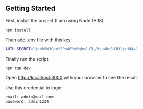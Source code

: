## Getting Started

First, install the project (I am using Node 18.18):

```bash
npm install
```

Then add .env file with this key

```bash
AUTH_SECRET="jobk9W3GenY2Pe46YmMghvGu7L/9sn4heSUJH1jvHH4="
```

Finally run the script

```bash
npm run dev
```

Open [http://localhost:3000](http://localhost:3000) with your browser to see the result.

Use this credential to login:

```bash
email: admin@mail.com
password: admin1234
```

